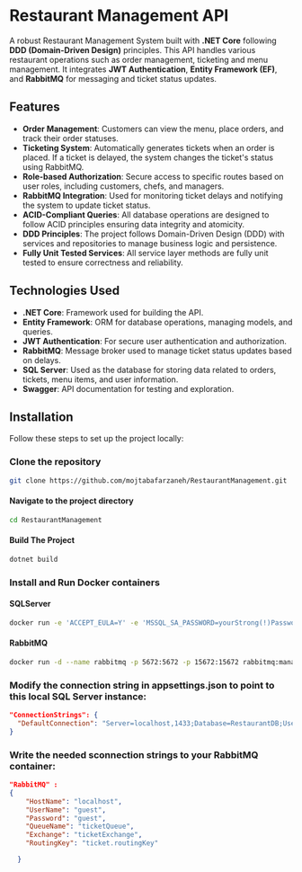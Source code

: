 # Restaurant Management API

A robust Restaurant Management System built with **.NET Core** following **DDD (Domain-Driven Design)** principles. This API handles various restaurant operations such as order management, ticketing and menu management. It integrates **JWT Authentication**, **Entity Framework (EF)**, and **RabbitMQ** for messaging and ticket status updates.

## Features

- **Order Management**: Customers can view the menu, place orders, and track their order statuses.
- **Ticketing System**: Automatically generates tickets when an order is placed. If a ticket is delayed, the system changes the ticket's status using RabbitMQ.
- **Role-based Authorization**: Secure access to specific routes based on user roles, including customers, chefs, and managers.
- **RabbitMQ Integration**: Used for monitoring ticket delays and notifying the system to update ticket status.
- **ACID-Compliant Queries**: All database operations are designed to follow ACID principles ensuring data integrity and atomicity.
- **DDD Principles**: The project follows Domain-Driven Design (DDD) with services and repositories to manage business logic and persistence.
- **Fully Unit Tested Services**: All service layer methods are fully unit tested to ensure correctness and reliability.

## Technologies Used

- **.NET Core**: Framework used for building the API.
- **Entity Framework**: ORM for database operations, managing models, and queries.
- **JWT Authentication**: For secure user authentication and authorization.
- **RabbitMQ**: Message broker used to manage ticket status updates based on delays.
- **SQL Server**: Used as the database for storing data related to orders, tickets, menu items, and user information.
- **Swagger**: API documentation for testing and exploration.


## Installation

Follow these steps to set up the project locally:

### Clone the repository

```bash
git clone https://github.com/mojtabafarzaneh/RestaurantManagement.git
```
#### Navigate to the project directory
```bash
cd RestaurantManagement
```
#### Build The Project
```bash
dotnet build
```

### Install and Run Docker containers

#### SQLServer
```bash
docker run -e 'ACCEPT_EULA=Y' -e 'MSSQL_SA_PASSWORD=yourStrong(!)Password' -p 1433:1433 --name sqlserver-container -d mcr.microsoft.com/mssql/server
```

#### RabbitMQ
```bash
docker run -d --name rabbitmq -p 5672:5672 -p 15672:15672 rabbitmq:management
```

### Modify the connection string in appsettings.json to point to this local SQL Server instance:
```json
"ConnectionStrings": {
  "DefaultConnection": "Server=localhost,1433;Database=RestaurantDB;User Id=sa;Password=yourStrong(!)Password;"
}
```
### Write the needed sconnection strings to your RabbitMQ container:
```json
"RabbitMQ" :
{
    "HostName": "localhost",
    "UserName": "guest",
    "Password": "guest",
    "QueueName": "ticketQueue",
    "Exchange": "ticketExchange",
    "RoutingKey": "ticket.routingKey"

  }
```
